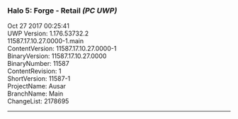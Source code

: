 ### Halo 5: Forge - Retail _(PC UWP)_
Oct 27 2017 00:25:41  
UWP Version: 1.176.53732.2  
11587.17.10.27.0000-1.main  
ContentVersion: 11587.17.10.27.0000-1  
BinaryVersion: 11587.17.10.27.0000  
BinaryNumber: 11587  
ContentRevision: 1  
ShortVersion: 11587-1  
ProjectName: Ausar  
BranchName: Main  
ChangeList: 2178695  

---